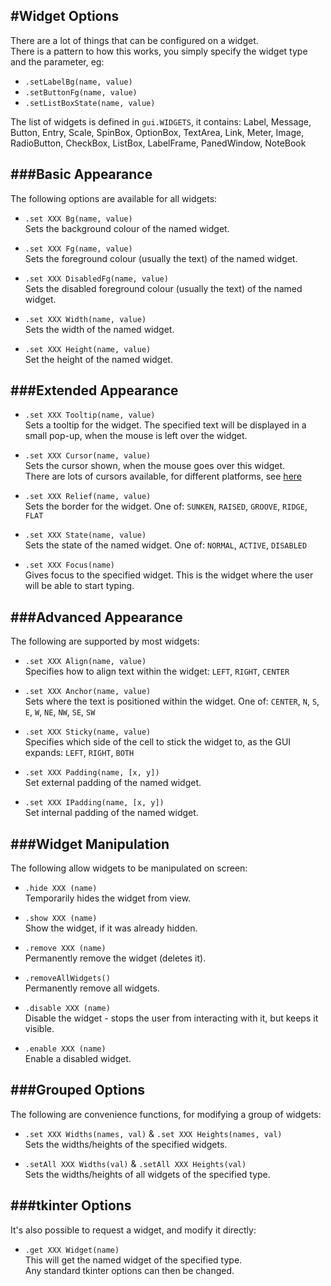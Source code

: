 #Widget Options
----
There are a lot of things that can be configured on a widget.  
There is a pattern to how this works, you simply specify the widget type and the parameter, eg:

* `.setLabelBg(name, value)`
* `.setButtonFg(name, value)`
* `.setListBoxState(name, value)`

The list of widgets is defined in `gui.WIDGETS`, it contains:
Label, Message, Button, Entry, Scale, SpinBox, OptionBox, TextArea, Link, Meter, Image, RadioButton, CheckBox, ListBox, LabelFrame, PanedWindow, NoteBook

###Basic Appearance
----
The following options are available for all widgets:

* `.set XXX Bg(name, value)`  
    Sets the background colour of the named widget.

* `.set XXX Fg(name, value)`  
    Sets the foreground colour (usually the text) of the named widget.

* `.set XXX DisabledFg(name, value)`  
    Sets the disabled foreground colour (usually the text) of the named widget.

* `.set XXX Width(name, value)`  
    Sets the width of the named widget.

* `.set XXX Height(name, value)`  
    Set the height of the named widget.

###Extended Appearance
---
* `.set XXX Tooltip(name, value)`  
    Sets a tooltip for the widget.
    The specified text will be displayed in a small pop-up, when the mouse is left over the widget.

* `.set XXX Cursor(name, value)`  
    Sets the cursor shown, when the mouse goes over this widget.  
    There are lots of cursors available, for different platforms, see [here](http://infohost.nmt.edu/tcc/help/pubs/tkinter/web/cursors.html)

* `.set XXX Relief(name, value)`  
    Sets the border for the widget. One of: `SUNKEN`, `RAISED`, `GROOVE`, `RIDGE`, `FLAT`  

* `.set XXX State(name, value)`  
    Sets the state of the named widget. One of: `NORMAL`, `ACTIVE`, `DISABLED`  

* `.set XXX Focus(name)`  
    Gives focus to the specified widget. This is the widget where the user will be able to start typing.

###Advanced Appearance
----
The following are supported by most widgets:

* `.set XXX Align(name, value)`  
    Specifies how to align text within the widget: `LEFT`, `RIGHT`, `CENTER`

* `.set XXX Anchor(name, value)`  
    Sets where the text is positioned within the widget. One of: `CENTER`, `N`, `S`, `E`, `W`, `NE`, `NW`, `SE`, `SW`  

* `.set XXX Sticky(name, value)`  
    Specifies which side of the cell to stick the widget to, as the GUI expands: `LEFT`, `RIGHT`, `BOTH`

* `.set XXX Padding(name, [x, y])`  
    Set external padding of the named widget.  

* `.set XXX IPadding(name, [x, y])`  
    Set internal padding of the named widget.  

###Widget Manipulation
----
The following allow widgets to be manipulated on screen:

* `.hide XXX (name)`  
    Temporarily hides the widget from view.

* `.show XXX (name)`  
    Show the widget, if it was already hidden.

* `.remove XXX (name)`  
    Permanently remove the widget (deletes it).

* `.removeAllWidgets()`  
    Permanently remove all widgets.

* `.disable XXX (name)`  
    Disable the widget - stops the user from interacting with it, but keeps it visible.

* `.enable XXX (name)`  
    Enable a disabled widget.

###Grouped Options
----
The following are convenience functions, for modifying a group of widgets:  

* `.set XXX Widths(names, val)` & `.set XXX Heights(names, val)`  
    Sets the widths/heights of the specified widgets.

* `.setAll XXX Widths(val)` & `.setAll XXX Heights(val)`  
    Sets the widths/heights of all widgets of the specified type.

###tkinter Options
----
It's also possible to request a widget, and modify it directly:  

* `.get XXX Widget(name)`  
    This will get the named widget of the specified type.  
    Any standard tkinter options can then be changed.  
